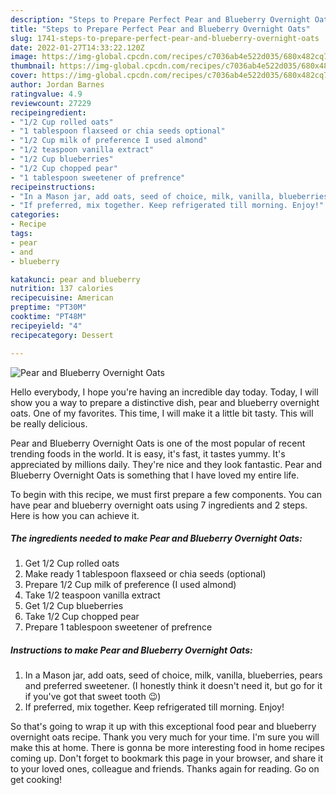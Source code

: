 ```yaml
---
description: "Steps to Prepare Perfect Pear and Blueberry Overnight Oats"
title: "Steps to Prepare Perfect Pear and Blueberry Overnight Oats"
slug: 1741-steps-to-prepare-perfect-pear-and-blueberry-overnight-oats
date: 2022-01-27T14:33:22.120Z
image: https://img-global.cpcdn.com/recipes/c7036ab4e522d035/680x482cq70/pear-and-blueberry-overnight-oats-recipe-main-photo.jpg
thumbnail: https://img-global.cpcdn.com/recipes/c7036ab4e522d035/680x482cq70/pear-and-blueberry-overnight-oats-recipe-main-photo.jpg
cover: https://img-global.cpcdn.com/recipes/c7036ab4e522d035/680x482cq70/pear-and-blueberry-overnight-oats-recipe-main-photo.jpg
author: Jordan Barnes
ratingvalue: 4.9
reviewcount: 27229
recipeingredient:
- "1/2 Cup rolled oats"
- "1 tablespoon flaxseed or chia seeds optional"
- "1/2 Cup milk of preference I used almond"
- "1/2 teaspoon vanilla extract"
- "1/2 Cup blueberries"
- "1/2 Cup chopped pear"
- "1 tablespoon sweetener of prefrence"
recipeinstructions:
- "In a Mason jar, add oats, seed of choice, milk, vanilla, blueberries, pears and preferred sweetener. (I honestly think it doesn't need it, but go for it if you've got that sweet tooth 😉)"
- "If preferred, mix together. Keep refrigerated till morning. Enjoy!"
categories:
- Recipe
tags:
- pear
- and
- blueberry

katakunci: pear and blueberry 
nutrition: 137 calories
recipecuisine: American
preptime: "PT30M"
cooktime: "PT48M"
recipeyield: "4"
recipecategory: Dessert

---
```



![Pear and Blueberry Overnight Oats](https://img-global.cpcdn.com/recipes/c7036ab4e522d035/680x482cq70/pear-and-blueberry-overnight-oats-recipe-main-photo.jpg)

Hello everybody, I hope you're having an incredible day today. Today, I will show you a way to prepare a distinctive dish, pear and blueberry overnight oats. One of my favorites. This time, I will make it a little bit tasty. This will be really delicious.

Pear and Blueberry Overnight Oats is one of the most popular of recent trending foods in the world. It is easy, it's fast, it tastes yummy. It's appreciated by millions daily. They're nice and they look fantastic. Pear and Blueberry Overnight Oats is something that I have loved my entire life.




To begin with this recipe, we must first prepare a few components. You can have pear and blueberry overnight oats using 7 ingredients and 2 steps. Here is how you can achieve it.

<!--inarticleads1-->

##### The ingredients needed to make Pear and Blueberry Overnight Oats:

1. Get 1/2 Cup rolled oats
1. Make ready 1 tablespoon flaxseed or chia seeds (optional)
1. Prepare 1/2 Cup milk of preference (I used almond)
1. Take 1/2 teaspoon vanilla extract
1. Get 1/2 Cup blueberries
1. Take 1/2 Cup chopped pear
1. Prepare 1 tablespoon sweetener of prefrence




<!--inarticleads2-->

##### Instructions to make Pear and Blueberry Overnight Oats:

1. In a Mason jar, add oats, seed of choice, milk, vanilla, blueberries, pears and preferred sweetener. (I honestly think it doesn't need it, but go for it if you've got that sweet tooth 😉)
1. If preferred, mix together. Keep refrigerated till morning. Enjoy!




So that's going to wrap it up with this exceptional food pear and blueberry overnight oats recipe. Thank you very much for your time. I'm sure you will make this at home. There is gonna be more interesting food in home recipes coming up. Don't forget to bookmark this page in your browser, and share it to your loved ones, colleague and friends. Thanks again for reading. Go on get cooking!
